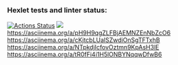 ### Hexlet tests and linter status:
[![Actions Status](https://github.com/ishell90/php-project-45/workflows/hexlet-check/badge.svg)](https://github.com/ishell90/php-project-45/actions)
<a href="https://codeclimate.com/github/ishell90/php-project-45/maintainability"><img src="https://api.codeclimate.com/v1/badges/569d6771ab654784ceb3/maintainability" /></a>
 https://asciinema.org/a/pH9H9qgZLFBjAEMNZEnNbZcO6
 https://asciinema.org/a/cKjtcbLUalSZwdiOnSgTFTxhB
 https://asciinema.org/a/NTpkdjIcfovOztmn9KpAsH3lE
 https://asciinema.org/a/tR0fFi4i1H5lONBYNqqwDfwB6